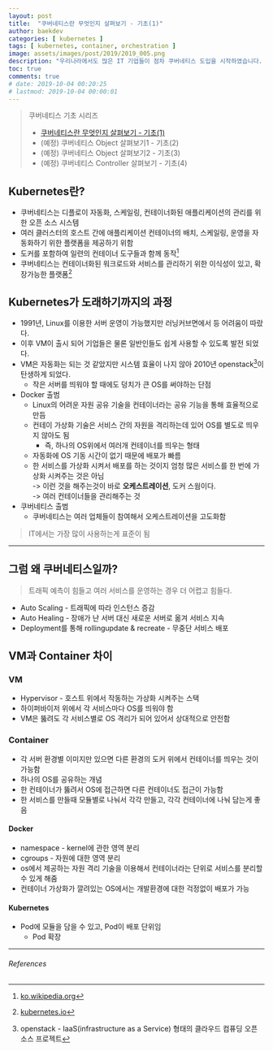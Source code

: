 ```yaml
---
layout: post
title:  "쿠버네티스란 무엇인지 살펴보기 - 기초(1)"
author: baekdev
categories: [ kubernetes ]
tags: [ kubernetes, container, orchestration ]
image: assets/images/post/2019/2019_005.png
description: "우리나라에서도 많은 IT 기업들이 점차 쿠버네티스 도입을 시작하였습니다. 쿠버네티스가 무엇이고 왜 도래하게 되었는지 살펴보도록 하겠습니다. 쿠버네티스 기초편은 총 4개의 시리즈 구성될 예정입니다."  
toc: true
comments: true  
# date: 2019-10-04 00:20:25   
# lastmod: 2019-10-04 00:00:01  
---  
```


> 쿠버네티스 기초 시리즈  
> - [쿠버네티스란 무엇인지 살펴보기 - 기초(1)]({{site.url}}{{site.baseurl}}{{page.url}})  
> - (예정) 쿠버네티스 Object 살펴보기1 - 기초(2)  
> - (예정) 쿠버네티스 Object 살펴보기2 - 기초(3)  
> - (예정) 쿠버네티스 Controller 살펴보기 - 기초(4)  

## Kubernetes란?  

- 쿠버네티스는 디플로이 자동화, 스케일링, 컨테이너화된 애플리케이션의 관리를 위한 오픈 소스 시스템  
- 여러 클러스터의 호스트 간에 애플리케이션 컨테이너의 배치, 스케일링, 운영을 자동화하기 위한 플랫폼을 제공하기 위함  
- 도커를 포함하여 일련의 컨테이너 도구들과 함께 동작[^1]  
- 쿠버네티스는 컨테이너화된 워크로드와 서비스를 관리하기 위한 이식성이 있고, 확장가능한 플랫폼[^2]   

## Kubernetes가 도래하기까지의 과정  
- 1991년, Linux를 이용한 서버 운영이 가능했지만 러닝커브면에서 등 어려움이 따랐다.  
- 이후 VM이 출시 되어 기업들은 물론 일반인들도 쉽게 사용할 수 있도록 발전 되었다.  
- VM은 자동화는 되는 것 같았지만 시스템 효율이 나지 않아 2010년 openstack[^3]이 탄생하게 되었다.  
    - 작은 서버를 띄워야 할 때에도 덩치가 큰 OS를 써야하는 단점  
- Docker 출범  
    - Linux의 어려운 자원 공유 기술을 컨테이너라는 공유 기능을 통해 효율적으로 만듬  
    - 컨테이 가상화 기술은 서비스 간의 자원을 격리하는데 있어 OS를 별도로 띄우지 않아도 됨  
        - 즉, 하나의 OS위에서 여러개 컨테이너를 띄우는 형태   
    - 자동화에 OS 기동 시간이 없기 때문에 배포가 빠름  
    - 한 서비스를 가상화 시켜서 배포를 하는 것이지 엄청 많은 서비스를 한 번에 가상화 시켜주는 것은 아님  
        -> 이런 것을 해주는것이 바로 **오케스트레이션**, 도커 스웜이다.  
        -> 여러 컨테이너들을 관리해주는 것  
- 쿠버네티스 출범  
    - 쿠버네티스는 여러 업체들이 참여해서 오케스트레이션을 고도화함  

> IT에서는 가장 많이 사용하는게 표준이 됨  


---  

## 그럼 왜 쿠버네티스일까?  
> 트래픽 예측이 힘들고 여러 서비스를 운영하는 경우 더 어렵고 힘들다.  

- Auto Scaling - 트래픽에 따라 인스턴스 증감  
- Auto Healing - 장애가 난 서버 대신 새로운 서버로 옮겨 서비스 지속  
- Deployment를 통해 rollingupdate & recreate - 무중단 서비스 배포  


## VM과 Container 차이  
### VM  
- Hypervisor - 호스트 위에서 작동하는 가상화 시켜주는 스택  
- 하이퍼바이저 위에서 각 서비스마다 OS를 띄워야 함  
- VM은 뚫려도 각 서비스별로 OS 격리가 되어 있어서 상대적으로 안전함  

### Container  
- 각 서버 환경별 이미지만 있으면 다른 환경의 도커 위에서 컨테이너를 띄우는 것이 가능함  
- 하나의 OS를 공유하는 개념  
- 한 컨테이너가 뚫려서 OS에 접근하면 다른 컨테이너도 접근이 가능함  
- 한 서비스를 만들때 모듈별로 나눠서 각각 만들고, 각각 컨테이너에 나눠 담는게 좋음  
  
#### Docker  
- namespace - kernel에 관한 영역 분리  
- cgroups - 자원에 대한 영역 분리  
- os에서 제공하는 자원 격리 기술을 이용해서 컨테이너라는 단위로 서비스를 분리할 수 있게 해줌  
- 컨테이너 가상화가 깔려있는 OS에서는 개발환경에 대한 걱정없이 배포가 가능  

#### Kubernetes   
- Pod에 모듈을 담을 수 있고, Pod이 배포 단위임  
    - Pod 확장  


---  
###### References   

[^1]: [ko.wikipedia.org](https://ko.wikipedia.org/wiki/%EC%BF%A0%EB%B2%84%EB%84%A4%ED%8B%B0%EC%8A%A4)    
[^2]: [kubernetes.io](https://kubernetes.io)    
[^3]: openstack - IaaS(infrastructure as a Service) 형태의 클라우드 컴퓨딩 오픈 소스 프로젝트  

